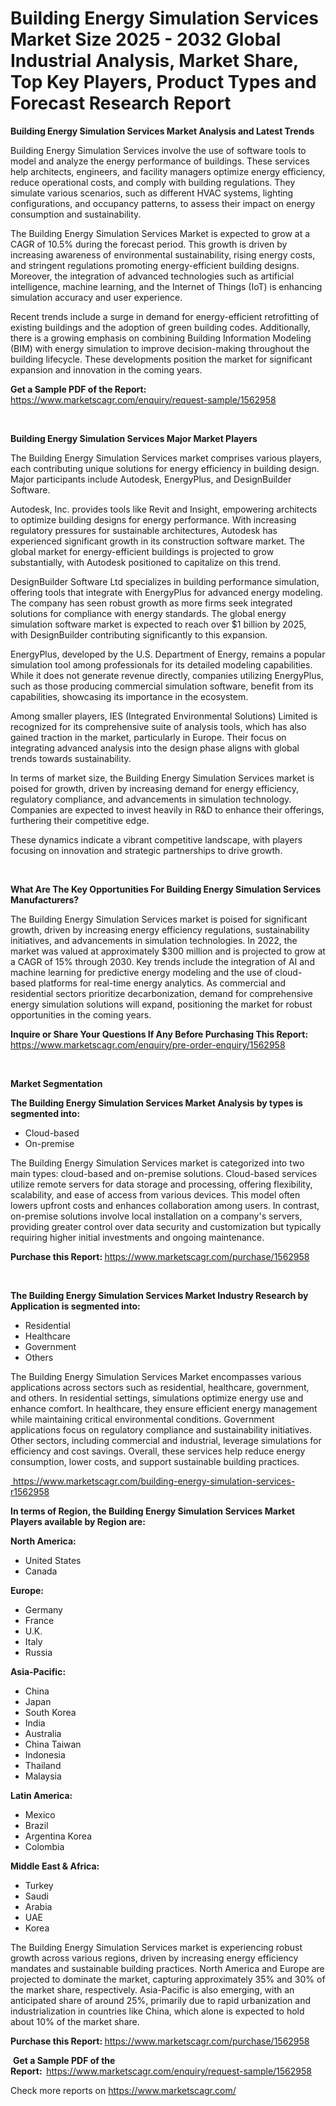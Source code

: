 <p><h1>Building Energy Simulation Services Market Size 2025 - 2032 Global Industrial Analysis, Market Share, Top Key Players, Product Types and Forecast Research Report</h1></p><p><strong>Building Energy Simulation Services Market Analysis and Latest Trends</strong></p>
<p><p>Building Energy Simulation Services involve the use of software tools to model and analyze the energy performance of buildings. These services help architects, engineers, and facility managers optimize energy efficiency, reduce operational costs, and comply with building regulations. They simulate various scenarios, such as different HVAC systems, lighting configurations, and occupancy patterns, to assess their impact on energy consumption and sustainability.</p><p>The Building Energy Simulation Services Market is expected to grow at a CAGR of 10.5% during the forecast period. This growth is driven by increasing awareness of environmental sustainability, rising energy costs, and stringent regulations promoting energy-efficient building designs. Moreover, the integration of advanced technologies such as artificial intelligence, machine learning, and the Internet of Things (IoT) is enhancing simulation accuracy and user experience.</p><p>Recent trends include a surge in demand for energy-efficient retrofitting of existing buildings and the adoption of green building codes. Additionally, there is a growing emphasis on combining Building Information Modeling (BIM) with energy simulation to improve decision-making throughout the building lifecycle. These developments position the market for significant expansion and innovation in the coming years.</p></p>
<p><strong>Get a Sample PDF of the Report:&nbsp;</strong> <a href="https://www.marketscagr.com/enquiry/request-sample/1562958?utm_campaign=1126&utm_medium=2&utm_source=Github&utm_content=ia&utm_term=11032025&utm_id=building-energy-simulation-services">https://www.marketscagr.com/enquiry/request-sample/1562958</a></p>
<p>&nbsp;</p>
<p><strong>Building Energy Simulation Services Major Market Players</strong></p>
<p><p>The Building Energy Simulation Services market comprises various players, each contributing unique solutions for energy efficiency in building design. Major participants include Autodesk, EnergyPlus, and DesignBuilder Software.</p><p>Autodesk, Inc. provides tools like Revit and Insight, empowering architects to optimize building designs for energy performance. With increasing regulatory pressures for sustainable architectures, Autodesk has experienced significant growth in its construction software market. The global market for energy-efficient buildings is projected to grow substantially, with Autodesk positioned to capitalize on this trend.</p><p>DesignBuilder Software Ltd specializes in building performance simulation, offering tools that integrate with EnergyPlus for advanced energy modeling. The company has seen robust growth as more firms seek integrated solutions for compliance with energy standards. The global energy simulation software market is expected to reach over $1 billion by 2025, with DesignBuilder contributing significantly to this expansion.</p><p>EnergyPlus, developed by the U.S. Department of Energy, remains a popular simulation tool among professionals for its detailed modeling capabilities. While it does not generate revenue directly, companies utilizing EnergyPlus, such as those producing commercial simulation software, benefit from its capabilities, showcasing its importance in the ecosystem.</p><p>Among smaller players, IES (Integrated Environmental Solutions) Limited is recognized for its comprehensive suite of analysis tools, which has also gained traction in the market, particularly in Europe. Their focus on integrating advanced analysis into the design phase aligns with global trends towards sustainability.</p><p>In terms of market size, the Building Energy Simulation Services market is poised for growth, driven by increasing demand for energy efficiency, regulatory compliance, and advancements in simulation technology. Companies are expected to invest heavily in R&D to enhance their offerings, furthering their competitive edge. </p><p>These dynamics indicate a vibrant competitive landscape, with players focusing on innovation and strategic partnerships to drive growth.</p></p>
<p>&nbsp;</p>
<p><strong>What Are The Key Opportunities For Building Energy Simulation Services Manufacturers?</strong></p>
<p><p>The Building Energy Simulation Services market is poised for significant growth, driven by increasing energy efficiency regulations, sustainability initiatives, and advancements in simulation technologies. In 2022, the market was valued at approximately $300 million and is projected to grow at a CAGR of 15% through 2030. Key trends include the integration of AI and machine learning for predictive energy modeling and the use of cloud-based platforms for real-time energy analytics. As commercial and residential sectors prioritize decarbonization, demand for comprehensive energy simulation solutions will expand, positioning the market for robust opportunities in the coming years.</p></p>
<p><strong>Inquire or Share Your Questions If Any Before Purchasing This Report:</strong> <a href="https://www.marketscagr.com/enquiry/pre-order-enquiry/1562958?utm_campaign=1126&utm_medium=2&utm_source=Github&utm_content=ia&utm_term=11032025&utm_id=building-energy-simulation-services">https://www.marketscagr.com/enquiry/pre-order-enquiry/1562958</a></p>
<p>&nbsp;</p>
<p><strong>Market Segmentation</strong></p>
<p><strong>The Building Energy Simulation Services Market Analysis by types is segmented into:</strong></p>
<p><ul><li>Cloud-based</li><li>On-premise</li></ul></p>
<p><p>The Building Energy Simulation Services market is categorized into two main types: cloud-based and on-premise solutions. Cloud-based services utilize remote servers for data storage and processing, offering flexibility, scalability, and ease of access from various devices. This model often lowers upfront costs and enhances collaboration among users. In contrast, on-premise solutions involve local installation on a company's servers, providing greater control over data security and customization but typically requiring higher initial investments and ongoing maintenance.</p></p>
<p><strong>Purchase this Report:&nbsp;</strong><a href="https://www.marketscagr.com/purchase/1562958?utm_campaign=1126&utm_medium=2&utm_source=Github&utm_content=ia&utm_term=11032025&utm_id=building-energy-simulation-services">https://www.marketscagr.com/purchase/1562958</a></p>
<p>&nbsp;</p>
<p><strong>The Building Energy Simulation Services Market Industry Research by Application is segmented into:</strong></p>
<p><ul><li>Residential</li><li>Healthcare</li><li>Government</li><li>Others</li></ul></p>
<p><p>The Building Energy Simulation Services Market encompasses various applications across sectors such as residential, healthcare, government, and others. In residential settings, simulations optimize energy use and enhance comfort. In healthcare, they ensure efficient energy management while maintaining critical environmental conditions. Government applications focus on regulatory compliance and sustainability initiatives. Other sectors, including commercial and industrial, leverage simulations for efficiency and cost savings. Overall, these services help reduce energy consumption, lower costs, and support sustainable building practices.</p></p>
<p><a href="https://www.marketscagr.com/building-energy-simulation-services-r1562958?utm_campaign=1126&utm_medium=2&utm_source=Github&utm_content=ia&utm_term=11032025&utm_id=building-energy-simulation-services">&nbsp;https://www.marketscagr.com/building-energy-simulation-services-r1562958</a></p>
<p><strong>In terms of Region, the Building Energy Simulation Services Market Players available by Region are:</strong></p>
<p>
    <p> <strong> North America: </strong>
        <ul>
            <li>United States</li>
            <li>Canada</li>
        </ul>
        </p> 
    <p> <strong> Europe: </strong>
        <ul>
            <li>Germany</li>
            <li>France</li>
            <li>U.K.</li>
            <li>Italy</li>
            <li>Russia</li>
        </ul>
        </p> 
    <p> <strong> Asia-Pacific: </strong>
        <ul>
            <li>China</li>
            <li>Japan</li>
            <li>South Korea</li>
            <li>India</li>
            <li>Australia</li>
            <li>China Taiwan</li>
            <li>Indonesia</li>
            <li>Thailand</li>
            <li>Malaysia</li>
        </ul>
        </p> 
    <p> <strong> Latin America: </strong>
        <ul>
            <li>Mexico</li>
            <li>Brazil</li>
            <li>Argentina Korea</li>
            <li>Colombia</li>
        </ul>
        </p> 
    <p> <strong> Middle East & Africa: </strong>
        <ul>
            <li>Turkey</li>
            <li>Saudi</li>
            <li>Arabia</li>
            <li>UAE</li>
            <li>Korea</li>
        </ul>
    </p>
    </p>
<p><p>The Building Energy Simulation Services market is experiencing robust growth across various regions, driven by increasing energy efficiency mandates and sustainable building practices. North America and Europe are projected to dominate the market, capturing approximately 35% and 30% of the market share, respectively. Asia-Pacific is also emerging, with an anticipated share of around 25%, primarily due to rapid urbanization and industrialization in countries like China, which alone is expected to hold about 10% of the market share.</p></p>
<p><strong>Purchase this Report: </strong><a href="https://www.marketscagr.com/purchase/1562958?utm_campaign=1126&utm_medium=2&utm_source=Github&utm_content=ia&utm_term=11032025&utm_id=building-energy-simulation-services">https://www.marketscagr.com/purchase/1562958</a></p>
<p>&nbsp;<strong>Get a Sample PDF of the Report:&nbsp;&nbsp;</strong><a href="https://www.marketscagr.com/enquiry/request-sample/1562958?utm_campaign=1126&utm_medium=2&utm_source=Github&utm_content=ia&utm_term=11032025&utm_id=building-energy-simulation-services">https://www.marketscagr.com/enquiry/request-sample/1562958</a></p>
<p><strong></strong></p>
<p>Check more reports on <a href="https://www.marketscagr.com/?utm_campaign=1126&utm_medium=2&utm_source=Github&utm_content=ia&utm_term=11032025&utm_id=building-energy-simulation-services">https://www.marketscagr.com/</a></p>